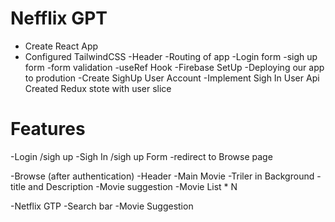 # Nefflix GPT

- Create React App
- Configured TailwindCSS
  -Header
  -Routing of app
  -Login form
  -sigh up form
  -form validation
  -useRef Hook
  -Firebase SetUp
  -Deploying our app to prodution
  -Create SighUp User Account
  -Implement Sigh In User Api
  Created Redux stote with user slice

# Features

-Login /sigh up
-Sigh In /sigh up Form
-redirect to Browse page

-Browse (after authentication)
-Header
-Main Movie
-Triler in Background
-title and Description
-Movie suggestion
-Movie List \* N

-Netflix GTP
-Search bar
-Movie Suggestion
